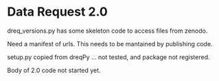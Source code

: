 # Data Request 2.0


dreq_versions.py has some skeleton code to access files from zenodo.

Need a manifest of urls. This needs to be mantained by publishing code.

setup.py copied from dreqPy ... not tested, and package not registered.

Body of 2.0 code not started yet.
